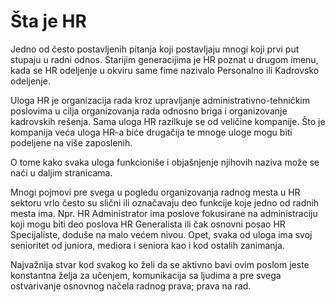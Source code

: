 # Šta je HR

Jedno od često postavljenih pitanja koji postavljaju mnogi koji prvi put stupaju u radni odnos. Starijim generacijima je HR poznat u drugom imenu, kada se HR odeljenje u okviru same fime nazivalo Personalno ili Kadrovsko odeljenje.

Uloga HR je organizacija rada kroz upravljanje administrativno-tehničkim poslovima u cilja organizovanja rada odnosno briga i organizovanje kadrovskih rešenja. Sama uloga HR razilkuje se od veličine kompanije. Što je kompanija veća uloga HR-a biće drugačija te mnoge uloge mogu biti podeljene na više zaposlenih.

O tome kako svaka uloga funkcioniše i objašnjenje njihovih naziva može se naći u daljim stranicama. 

Mnogi pojmovi pre svega u pogledu organizovanja radnog mesta u HR sektoru vrlo često su slični ili označavaju deo funkcije koje jedno od radnih mesta ima. Npr. HR Administrator ima poslove fokusirane na administraciju koji mogu biti deo poslova HR Generalista ili čak osnovni posao HR Specijaliste, doduše na malo većem nivou. Opet, svaka od uloga ima svoj senioritet od juniora, mediora i seniora kao i kod ostalih zanimanja. 

Najvažnija stvar kod svakog ko želi da se aktivno bavi ovim poslom jeste konstantna želja za učenjem, komunikacija sa ljudima a pre svega ostvarivanje osnovnog načela  radnog prava; prava na rad. 



